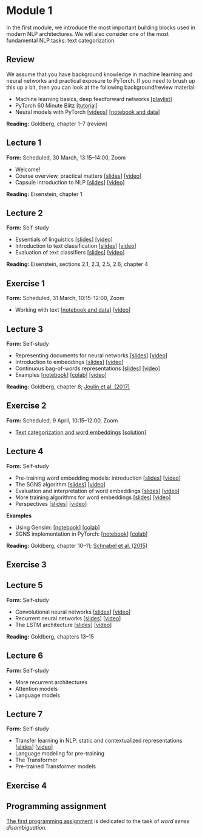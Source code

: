 # Module 1

In the first module, we introduce the most important building blocks used in modern NLP architectures. We will also consider one of the most fundamental NLP tasks: text categorization.

## Review

We assume that you have background knowledge in machine learning and neural networks and practical exposure to PyTorch. If you need to brush up this up a bit, then you can look at the following background/review material:

* Machine learning basics, deep feedforward networks [[playlist](https://www.youtube.com/playlist?list=PLvWwkcdbWwLWq2H9Zs1Ze91oE0kJN8OD_)]
* PyTorch 60 Minute Blitz [[tutorial](https://pytorch.org/tutorials/beginner/deep_learning_60min_blitz.html)]
* Neural models with PyTorch [[videos](https://www.youtube.com/watch?v=XqUCkf7Muuw&list=PLvWwkcdbWwLVi7Nb9RK410ApKdHsHhxtO&index=3&t=0s)] [[notebook and data](https://github.com/liu-nlp/dl4nlp/tree/master/background)]

**Reading:** Goldberg, chapter 1–7 (review)

## Lecture 1

**Form:** Scheduled, 30 March, 13:15–14:00, Zoom

* Welcome!
* Course overview, practical matters [[slides](slides/intro.pdf)] [[video](https://www.ida.liu.se/~marku61/tmp/introduction.mp4)]
* Capsule introduction to NLP [[slides](slides/slides-111.pdf)] [[video](https://youtu.be/6u7u1cpVT7Y)]

**Reading:** Eisenstein, chapter 1

## Lecture 2

**Form:** Self-study

* Essentials of linguistics [[slides](slides/slides-121.pdf)] [[video](https://youtu.be/riYFhZj_CMg)]
* Introduction to text classification [[slides](slides/slides-122.pdf)] [[video](https://youtu.be/3yeOoKhiy8A)]
* Evaluation of text classifiers [[slides](slides/slides-123.pdf)] [[video](https://youtu.be/YPq1Ztr-AAI)]

**Reading:** Eisenstein, sections 2.1, 2.3, 2.5, 2.6; chapter 4

## Exercise 1

**Form:** Scheduled, 31 March, 10:15–12:00, Zoom

* Working with text [[notebook and data](https://github.com/liu-nlp/dl4nlp/tree/master/exercise1)] [[video](https://youtu.be/WgExvhBMHUU)]

## Lecture 3

**Form:** Self-study

* Representing documents for neural networks [[slides](http://www.cse.chalmers.se/~richajo/waspnlp2020/m1_3/m3_1.pdf)] [[video](https://youtu.be/xsQ46CXsIfc)]
* Introduction to embeddings [[slides](http://www.cse.chalmers.se/~richajo/waspnlp2020/m1_3/m3_2.pdf)] [[video](https://youtu.be/LLUjsmuEgk8)]
* Continuous bag-of-words representations [[slides](http://www.cse.chalmers.se/~richajo/waspnlp2020/m1_3/m3_3.pdf)] [[video](https://youtu.be/MOcGoA3Fbi8)]
* Examples [[notebook](http://www.cse.chalmers.se/~richajo/waspnlp2020/m1_3/Document%20classification.ipynb)] [[colab](https://drive.google.com/file/d/1VLIAYXSoLN99BwS9CUTJYS7caazBVORF/view?usp=sharing)] [[video](https://youtu.be/ZEYESgSR29o)]

**Reading:** Goldberg, chapter 8; [Joulin et al. (2017)](https://aclweb.org/anthology/E17-2068)

## Exercise 2

**Form:** Scheduled, 9 April, 10:15–12:00, Zoom

* [Text categorization and word embeddings](http://www.cse.chalmers.se/~richajo/waspnlp2020/ex1_2/ex1_2.html) [[solution](http://www.cse.chalmers.se/~richajo/waspnlp2020/ex1_2/Exercise%201.2%20-%20solution.ipynb)]

## Lecture 4

**Form:** Self-study

* Pre-training word embedding models: introduction [[slides](slides/slides-141.pdf)] [[video](https://youtu.be/6AozaHmWugs)]
* The SGNS algorithm [[slides](slides/slides-142.pdf)] [[video](https://youtu.be/R5EhgHz2S5w)]
* Evaluation and interpretation of word embeddings [[slides](slides/slides-143.pdf)] [[video](https://youtu.be/gcWF3AIUtJ8)]
* More training algorithms for word embeddings [[slides](slides/slides-144.pdf)] [[video](https://youtu.be/TMHI-Dk3c44)]
* Perspectives [[slides](slides/slides-145.pdf)] [[video](https://youtu.be/XxI7fb7aabU)]

**Examples**
* Using Gensim: [[notebook](http://www.cse.chalmers.se/~richajo/waspnlp2020/m1_4/Word%20embeddings%20in%20Gensim.ipynb)] [[colab](https://drive.google.com/file/d/1CE37dcmGRIbUtuAoTruzzuGAnboeyaVh/view?usp=sharing)]
* SGNS implementation in PyTorch: [[notebook](http://www.cse.chalmers.se/~richajo/waspnlp2020/m1_4/Skip-gram%20with%20negative%20sampling.ipynb)] [[colab](https://drive.google.com/file/d/1_ian039WL__VdYaW6PoOtcgHkdlUlsOJ/view?usp=sharing)]

**Reading:** Goldberg, chapter 10–11; [Schnabel et al. (2015)](https://www.aclweb.org/anthology/D15-1036.pdf)

## Exercise 3

## Lecture 5

**Form:** Self-study

* Convolutional neural networks [[slides](slides/slides-151.pdf)] [[video](https://youtu.be/8sUa97gYNDE)]
* Recurrent neural networks [[slides](slides/slides-152.pdf)] [[video](https://youtu.be/cswaoJvJass)]
* The LSTM architecture [[slides](slides/slides-153.pdf)] [[video](https://youtu.be/YVvW9i_BhEg)]

**Reading:** Goldberg, chapters 13–15

## Lecture 6

**Form:** Self-study

* More recurrent architectures
* Attention models
* Language models

## Lecture 7

**Form:** Self-study

* Transfer learning in NLP: static and contextualized representations [[slides](slides/slides-171.pdf)] [[video](https://youtu.be/2Lo1U-O9Ta4)]
* Language modeling for pre-training
* The Transformer
* Pre-trained Transformer models

## Exercise 4

## Programming assignment

[The first programming assignment](http://www.cse.chalmers.se/~richajo/waspnlp2020/a1/assignment1.html) is dedicated to the task of *word sense disambiguation*.
     
